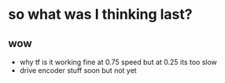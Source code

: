 # so what was I thinking last?


## wow
- why tf is it working fine at 0.75 speed but at 0.25 its too slow
- drive encoder stuff soon but not yet